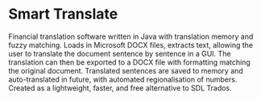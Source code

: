 # Smart Translate

Financial translation software written in Java with translation memory and fuzzy matching. Loads in Microsoft DOCX files, extracts text, allowing the user to translate the document sentence by sentence in a GUI. The translation can then be exported to a DOCX file with formatting matching the original document.
Translated sentences are saved to memory and auto-translated in future, with automated regionalisation of numbers. Created as a lightweight, faster, and free alternative to SDL Trados.
